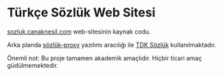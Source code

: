 # Türkçe Sözlük Web Sitesi

[sozluk.canaknesil.com](https://sozluk.canaknesil.com/) web-sitesinin kaynak codu.

Arka planda [sözlük-proxy](https://github.com/canaknesil/sozluk-proxy) yazılımı aracılığı ile [TDK Sözlük](https://sozluk.gov.tr/) kullanılmaktadır.

Önemli not: Bu proje tamamen akademik amaçlıdır. Hiçbir ticari amaç güdülmemektedir.
